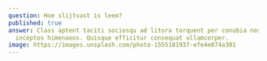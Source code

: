 ```yaml
---
question: Hoe slijtvast is leem?
published: true
answer: Class aptent taciti sociosqu ad litora torquent per conubia nostra, per
  inceptos himenaeos. Quisque efficitur consequat ullamcorper.
image: https://images.unsplash.com/photo-1555181937-efe4e074a301
---
```

